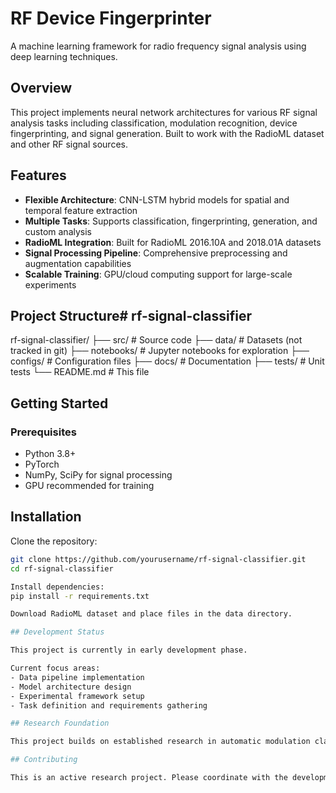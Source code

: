 # RF Device Fingerprinter

A machine learning framework for radio frequency signal analysis using deep learning techniques.

## Overview

This project implements neural network architectures for various RF signal analysis tasks including classification, modulation recognition, device fingerprinting, and signal generation. Built to work with the RadioML dataset and other RF signal sources.

## Features

- **Flexible Architecture**: CNN-LSTM hybrid models for spatial and temporal feature extraction
- **Multiple Tasks**: Supports classification, fingerprinting, generation, and custom analysis
- **RadioML Integration**: Built for RadioML 2016.10A and 2018.01A datasets
- **Signal Processing Pipeline**: Comprehensive preprocessing and augmentation capabilities
- **Scalable Training**: GPU/cloud computing support for large-scale experiments

## Project Structure# rf-signal-classifier

rf-signal-classifier/
├── src/                 # Source code
├── data/                # Datasets (not tracked in git)
├── notebooks/           # Jupyter notebooks for exploration
├── configs/             # Configuration files
├── docs/                # Documentation
├── tests/               # Unit tests
└── README.md           # This file

## Getting Started

### Prerequisites

- Python 3.8+
- PyTorch
- NumPy, SciPy for signal processing
- GPU recommended for training

## Installation

Clone the repository:
```bash
git clone https://github.com/yourusername/rf-signal-classifier.git
cd rf-signal-classifier

Install dependencies:
pip install -r requirements.txt

Download RadioML dataset and place files in the data directory.

## Development Status

This project is currently in early development phase.

Current focus areas:
- Data pipeline implementation
- Model architecture design
- Experimental framework setup
- Task definition and requirements gathering

## Research Foundation

This project builds on established research in automatic modulation classification, deep learning for RF signal analysis, CNN-LSTM architectures for time-series data, and RadioML benchmarking standards.

## Contributing

This is an active research project. Please coordinate with the development team before making changes.
